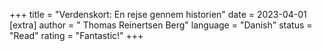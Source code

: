 +++
   title = "Verdenskort: En rejse gennem historien"
   date = 2023-04-01
   [extra]
   author = " Thomas Reinertsen Berg"
   language = "Danish"
   status = "Read"
   rating = "Fantastic!"
+++